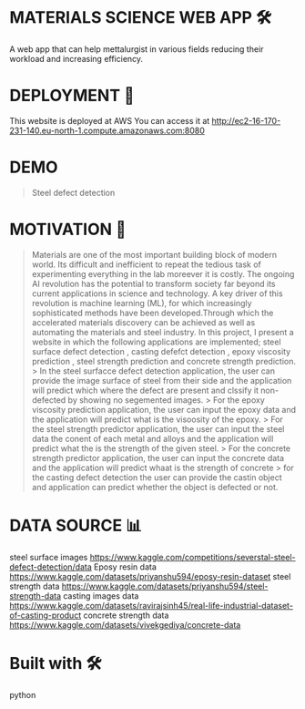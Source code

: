 # MATERIALS SCIENCE WEB APP 🛠️
A web app that can help mettalurgist in various fields reducing their workload and increasing efficiency.

# DEPLOYMENT 🚀

This website is deployed at AWS
You can access it at  http://ec2-16-170-231-140.eu-north-1.compute.amazonaws.com:8080

# DEMO
   > Steel defect detection 

# MOTIVATION 💪

> Materials are one of the most important building block of modern world.
> Its difficult and inefficient to repeat the tedious task of experimenting everything in the lab moreever it is costly.
> The ongoing AI revolution has the potential to transform society far beyond  its current applications in science and technology. A key driver of this  revolution is machine learning (ML), for which increasingly sophisticated  methods have been developed.Through which the accelerated materials discovery can be achieved as well as automating the materials and steel industry.
> In this project, I present a website in which the following applications are implemented; steel surface defect detection , casting defefct detection , epoxy viscosity prediction , steel strength prediction and concrete strength prediction.
         > In the steel surfacce defect detection application, the user can provide the image surface  of steel  from their side and the application will predict which 
           where the defect are present and clssify it non-defected by showing no segemented images.
         > For the epoxy viscosity prediction  application, the user can input the epoxy  data  and the application will predict what is the visoosity of the epoxy.
         > For the steel strength predictor application, the user can input the steel  data the conent of each metal and alloys  and the application will predict what the 
         is the strength of the given steel.
         > For the concrete strength predictor  application, the user can input the concrete  data and the application will predict whaat is the strength of concrete
         > for the casting defect detection the user can provide the castin object and application can predict whether the object is defected or not.


# DATA SOURCE 📊

steel surface images https://www.kaggle.com/competitions/severstal-steel-defect-detection/data
Eposy resin data https://www.kaggle.com/datasets/priyanshu594/eposy-resin-dataset
steel strength data https://www.kaggle.com/datasets/priyanshu594/steel-strength-data
casting images data https://www.kaggle.com/datasets/ravirajsinh45/real-life-industrial-dataset-of-casting-product
concrete strength data https://www.kaggle.com/datasets/vivekgediya/concrete-data



# Built with 🛠️
python

